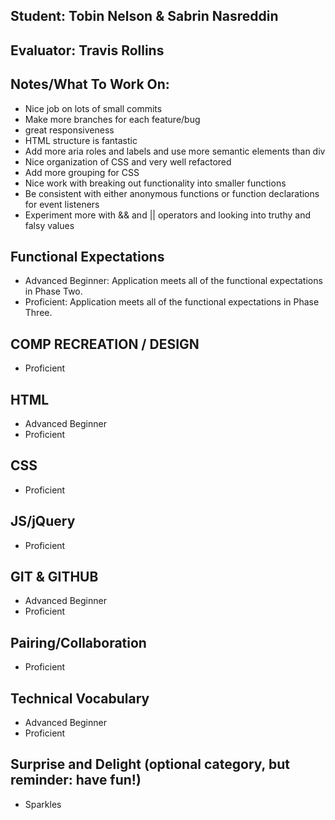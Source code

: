 ## Student: Tobin Nelson & Sabrin Nasreddin
## Evaluator: Travis Rollins
## Notes/What To Work On:
* Nice job on lots of small commits
* Make more branches for each feature/bug
* great responsiveness 
* HTML structure is fantastic
* Add more aria roles and labels and use more semantic elements than div
* Nice organization of CSS and very well refactored
* Add more grouping for CSS
* Nice work with breaking out functionality into smaller functions
* Be consistent with either anonymous functions or function declarations for event listeners
* Experiment more with && and || operators and looking into truthy and falsy values

## Functional Expectations

* Advanced Beginner: Application meets all of the functional expectations in Phase Two.
* Proficient: Application meets all of the functional expectations in Phase Three.


## COMP RECREATION / DESIGN

* Proficient  


## HTML

* Advanced Beginner  
* Proficient  


## CSS

* Proficient  


## JS/jQuery

* Proficient  


## GIT & GITHUB

* Advanced Beginner  
* Proficient  

## Pairing/Collaboration

* Proficient  

## Technical Vocabulary

* Advanced Beginner
* Proficient

## Surprise and Delight (optional category, but reminder: have fun!)

* Sparkles  